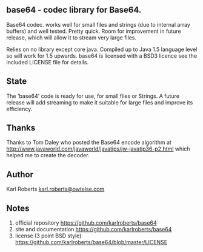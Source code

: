 ## base64 - codec library for Base64.

Base64 codec. works well for small files and strings (due to internal array buffers) and well tested.
Pretty quick. Room for improvement in future release, which will allow it to stream very large files.

Relies on no library except core java.
Compiled up to Java 1.5 language level so will work for 1.5 upwards.
base64 is licensed with a BSD3 licence see the included LICENSE file for details.


## State

The 'base64' code is ready for use, for small files or Strings.
A future release will add streaming to make it suitable for large files and improve its efficiency.

## Thanks

Thanks to Tom Daley who posted the Base64 encode algorithm at
http://www.javaworld.com/javaworld/javatips/jw-javatip36-p2.html
which helped me to create the decoder.

## Author

Karl Roberts <karl.roberts@owtelse.com>

## Notes

 1. official repository
    <https://github.com/karlroberts/base64>
 2. site and documentation
    <https://github.com/karlroberts/base64>
 3. license (3 point BSD style)
    <https://github.com/karlroberts/base64/blob/master/LICENSE>
